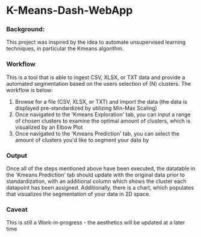 # K-Means-Dash-WebApp

### **Background:** 

This project was inspired by the idea to automate unsupervised learning techniques, in particular the Kmeans algorithm.

### **Workflow**

This is a tool that is able to ingest CSV, XLSX, or TXT data and provide a automated segmentation based on the users selection of (N) clusters. The workflow is below:


  1. Browse for a file (CSV, XLSX, or TXT) and import the data (the data is displayed pre-standardized by utilizing Min-Max Scaling)
  2. Once navigated to the 'Kmeans Exploration' tab, you can input a range of chosen clusters to examine the optimal amount of clusters, which is visualized by an Elbow Plot
  3. Once navigated to the 'Kmeans Prediction' tab, you can select the amount of clusters you'd like to segment your data by


### **Output**

Once all of the steps mentioned above have been executed, the datatable in the 'Kmeans Prediction' tab should update with the original data prior to standardization, with an additional column which shows the cluster each datapoint has been assigned. Additionally, there is a chart, which populates that visualizes the segmentation of your data in 2D space.


### **Caveat**

This is still a Work-in-progress - the aesthetics will be updated at a later time
